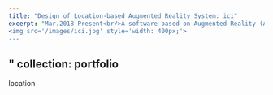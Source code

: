 ```yaml
---
title: "Design of Location-based Augmented Reality System: ici"
excerpt: "Mar.2018-Present<br/>A software based on Augmented Reality (AR) technology to show information on virtual models at specific locations. <br/><br/>
<img src='/images/ici.jpg' style='width: 400px;'>
---
```

"
collection: portfolio
---

location
